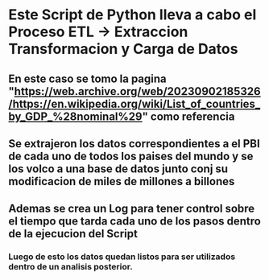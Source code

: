 # Este Script de Python lleva a cabo el Proceso ETL -> Extraccion Transformacion  y Carga de Datos 
## En este caso se tomo la pagina "https://web.archive.org/web/20230902185326/https://en.wikipedia.org/wiki/List_of_countries_by_GDP_%28nominal%29" como referencia
## Se extrajeron los datos correspondientes a el PBI de cada uno de todos los paises del mundo y se los volco a una base de datos junto conj su modificacion de miles de millones a billones 
## Ademas se crea un Log para tener control sobre el tiempo que tarda cada uno de los pasos dentro de la ejecucion del Script
### Luego de esto los datos quedan listos para ser utilizados dentro de un analisis posterior.

